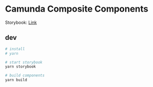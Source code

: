 # Camunda Composite Components

Storybook: [Link](https://shiny-sniffle-e6e1a28f.pages.github.io/)

## dev

```bash
# install
# yarn

# start storybook
yarn storybook

# build components
yarn build
```
